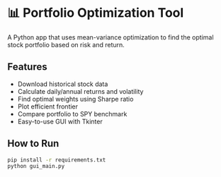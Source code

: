 # 📊 Portfolio Optimization Tool

A Python app that uses mean-variance optimization to find the optimal stock portfolio based on risk and return.

## Features

- Download historical stock data
- Calculate daily/annual returns and volatility
- Find optimal weights using Sharpe ratio
- Plot efficient frontier
- Compare portfolio to SPY benchmark
- Easy-to-use GUI with Tkinter

## How to Run

```bash
pip install -r requirements.txt
python gui_main.py
